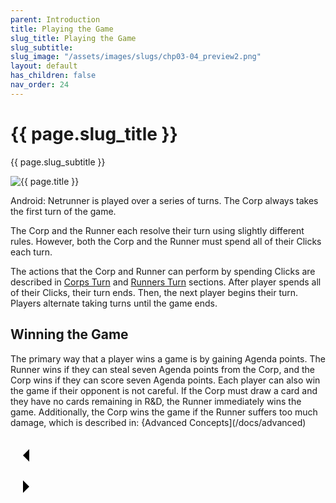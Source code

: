 ```yaml
---
parent: Introduction
title: Playing the Game
slug_title: Playing the Game
slug_subtitle:
slug_image: "/assets/images/slugs/chp03-04_preview2.png"
layout: default
has_children: false
nav_order: 24
---
```

<div class="slug">
    <div class="title-container">
        <h1 class="page-slug_title">{{ page.slug_title }}</h1>
        <p class="page-slug_subtitle">{{ page.slug_subtitle }}</p>
    </div>
    <div class="image-container faded-left">
        <img src="{{ page.slug_image | relative_url }}" alt="{{ page.title }}" />
    </div>
</div>

Android: Netrunner is played over a series of turns. The Corp always takes the first turn of the game.

The Corp and the Runner each resolve their turn using slightly different rules. However, both the Corp and the Runner must spend all of their Clicks each turn.

The actions that the Corp and Runner can perform by spending Clicks are described in [Corps Turn](/docs/introduction/corps_turn/) and [Runners Turn](/docs/introduction/runners_turn/) sections. After player spends all of their Clicks, their turn ends. Then, the next player begins their turn. Players alternate taking turns until the game ends.

## Winning the Game
The primary way that a player wins a game is by gaining Agenda points. The Runner wins if they can steal seven Agenda points from the Corp, and the Corp wins if they can score seven Agenda points. Each player can also win the game if their opponent is not careful. If the Corp must draw a card and they have no cards remaining in R&D, the Runner immediately wins the game. Additionally, the Corp wins the game if the Runner suffers too much damage, which is described in: {Advanced Concepts](/docs/advanced)

<div class="nav-buttons">
  <!-- Previous Button -->
  <a href="/docs/introduction/basic_concepts" class="nav-button" aria-label="Previous page">
    <div class="nav-item">
      <svg xmlns="http://www.w3.org/2000/svg" width="50" height="50" viewBox="0 0 50 50">
        <path d="M30 20L20 30L30 40" />
      </svg>
    </div>
  </a>

  <!-- Next Button -->
  <a href="/docs/introduction/corps_turn" class="nav-button" aria-label="Next page">
    <div class="nav-item">
      <svg xmlns="http://www.w3.org/2000/svg" width="50" height="50" viewBox="0 0 50 50">
        <path d="M20 20L30 30L20 40" />
      </svg>
    </div>
  </a>
</div>
